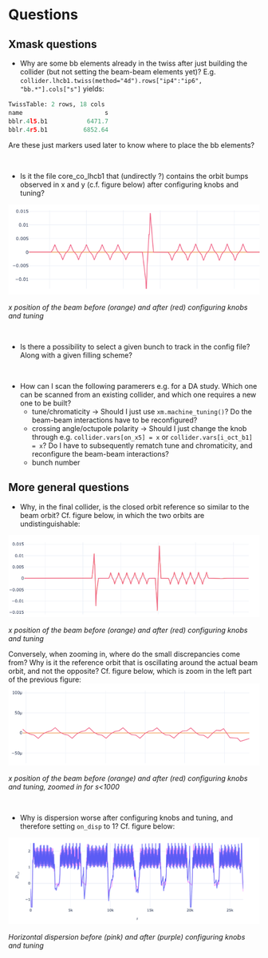 # Questions

## Xmask questions

* Why are some bb elements already in the twiss after just building the collider (but not setting the beam-beam elements yet)? 
E.g. ```collider.lhcb1.twiss(method="4d").rows["ip4":"ip6", "bb.*"].cols["s"]``` yields:

```python
TwissTable: 2 rows, 18 cols
name                       s
bblr.4l5.b1           6471.7
bblr.4r5.b1          6852.64
```

Are these just markers used later to know where to place the bb elements?
  
<br/>
            
* Is it the file core_co_lhcb1 that (undirectly ?) contains the orbit bumps observed in x and y (c.f. figure below) after configuring knobs and tuning?

![](img/bumps.png)

*x position of the beam before (orange) and after (red) configuring knobs and tuning*

<br/> 

* Is there a possibility to select a given bunch to track in the config file? Along with a given filling scheme?

<br/> 

* How can I scan the following paramerers e.g. for a DA study. Which one can be scanned from an existing collider, and which one requires a new one to be built?
  * tune/chromaticity -> Should I just use ```xm.machine_tuning()```? Do the beam-beam interactions have to be reconfigured?
  * crossing angle/octupole polarity -> Should I just change the knob through e.g. ```collider.vars[on_x5] = x``` or ```collider.vars[i_oct_b1] = x```? Do I have to subsequently rematch tune and chromaticity, and reconfigure the beam-beam interactions?
  * bunch number

## More general questions

* Why, in the final collider, is the closed orbit reference so similar to the beam orbit? Cf. figure below, in which the two orbits are undistinguishable:
  
![](img/co-dezoom.png)

*x position of the beam before (orange) and after (red) configuring knobs and tuning*

Conversely, when zooming in, where do the small discrepancies come from? Why is it the reference orbit that is oscillating around the actual beam orbit, and not the opposite? Cf. figure below, which is zoom in the left part of the previous figure:
![](img/co-zoom.png)

*x position of the beam before (orange) and after (red) configuring knobs and tuning, zoomed in for s<1000*

<br/> 


* Why is dispersion worse after configuring knobs and tuning, and therefore setting ```on_disp``` to 1? Cf. figure below:

![](img/disp.png)

*Horizontal dispersion before (pink) and after (purple) configuring knobs and tuning*
